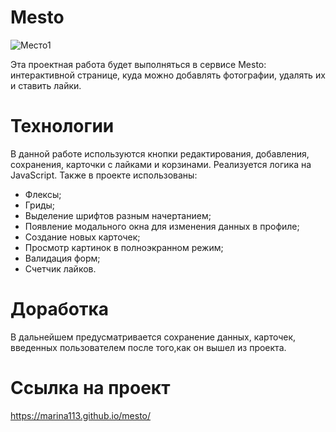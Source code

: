 # Mesto
![Место1](https://github.com/Marina113/mesto/assets/117686062/906cfebc-a2d7-4cd2-876a-93290e0fd22f)

Эта проектная работа будет выполняться в сервисе Mesto: интерактивной 
странице, куда можно добавлять фотографии, удалять их 
и ставить лайки.

 # Технологии
 В данной работе используются кнопки редактирования,
  добавления, сохранения, карточки с лайками и корзинами. Реализуется
   логика на JavaScript. Также в проекте использованы:
   * Флексы;
   *  Гриды;
   *  Выделение шрифтов разным начертанием;
   *  Появление модального окна для изменения данных в профиле;
   *  Создание новых карточек;
   *  Просмотр картинок в полноэкранном режим;
   *  Валидация форм;
   *  Счетчик лайков.

 # Доработка
 В дальнейшем предусматривается сохранение данных, карточек, введенных пользователем после того,как он вышел из проекта.

# Ссылка на проект
https://marina113.github.io/mesto/
